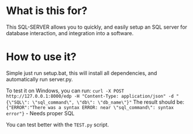 # What is this for?

This SQL-SERVER allows you to quickly, and easily setup an SQL server for database interaction, and integration into a software. 

# How to use it? 

Simple just run setup.bat, this will install all dependencies, and automatically run server.py. 

To test it on Windows, you can run: `curl -X POST http://127.0.0.1:8000/edp -H "Content-Type: application/json" -d "{\"SQL\": \"sql_command\", \"db\": \"db_name\"}"`
The result should be: `{"ERROR":"There was a syntax ERROR: near \"sql_command\": syntax error"}` - Needs proper SQL

You can test better with the `TEST.py` script.
